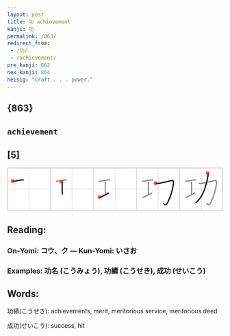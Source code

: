 ```yaml
---
layout: post
title: 功 achievement
kanji: 功
permalink: /863/
redirect_from:
 - /功/
 - /achievement/
pre_kanji: 862
nex_kanji: 864
heisig: "Craft . . . power."
---
```


## {863}

## `achievement`

## [5]

<div class="stroke"><img src="../images/E58A9F.png" /></div>

## Reading:

### On-Yomi: コウ、ク &mdash; Kun-Yomi: いさお

### Examples: 功名 (こうみょう), 功績 (こうせき), 成功 (せいこう)

## Words:

功績(こうせき): achievements, merit, meritorious service, meritorious deed

成功(せいこう): success, hit
